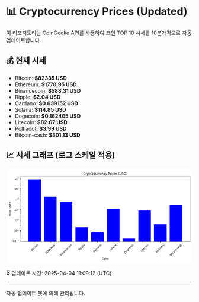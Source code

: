 
# 📊 Cryptocurrency Prices (Updated)

이 리포지토리는 CoinGecko API를 사용하여 코인 TOP 10 시세를 10분가격으로 자동 업데이트합니다.

## 💰 현재 시세
- Bitcoin: **$82335 USD**
- Ethereum: **$1778.95 USD**
- Binancecoin: **$588.31 USD**
- Ripple: **$2.04 USD**
- Cardano: **$0.639152 USD**
- Solana: **$114.85 USD**
- Dogecoin: **$0.162405 USD**
- Litecoin: **$82.67 USD**
- Polkadot: **$3.99 USD**
- Bitcoin-cash: **$301.13 USD**

## 📈 시세 그래프 (로그 스케일 적용)
![Crypto Prices](crypto_prices.png)

⏳ 업데이트 시간: 2025-04-04 11:09:12 (UTC)

---
자동 업데이트 봇에 의해 관리됩니다.
